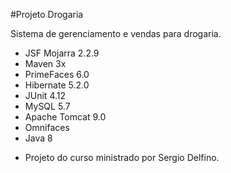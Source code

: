 #Projeto Drogaria

Sistema de gerenciamento e vendas para drogaria. 

- JSF Mojarra 2.2.9
- Maven 3x
- PrimeFaces 6.0
- Hibernate 5.2.0
- JUnit 4.12 
- MySQL 5.7
- Apache Tomcat 9.0
- Omnifaces
- Java 8

* Projeto do curso ministrado por Sergio Delfino. 